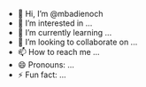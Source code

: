 - 👋 Hi, I’m @mbadienoch
- 👀 I’m interested in ...
- 🌱 I’m currently learning ...
- 💞️ I’m looking to collaborate on ...
- 📫 How to reach me ...
- 😄 Pronouns: ...
- ⚡ Fun fact: ...

<!---
mbadienoch/mbadienoch is a ✨ special ✨ repository because its `README.md` (this file) appears on your GitHub profile.
You can click the Preview link to take a look at your changes.
--->
